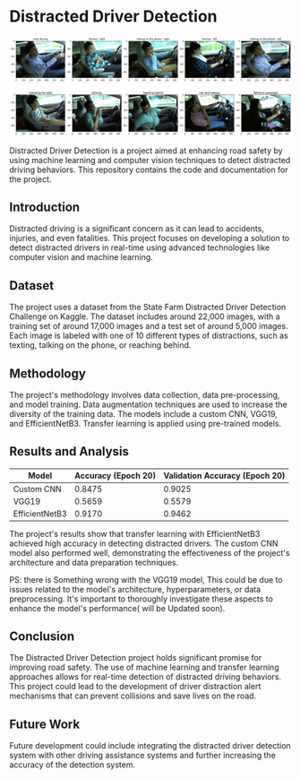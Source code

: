 # Distracted Driver Detection

![Image Dataset](imgs/output.png)

Distracted Driver Detection is a project aimed at enhancing road safety by using machine learning and computer vision techniques to detect distracted driving behaviors. This repository contains the code and documentation for the project.

## Introduction

Distracted driving is a significant concern as it can lead to accidents, injuries, and even fatalities. This project focuses on developing a solution to detect distracted drivers in real-time using advanced technologies like computer vision and machine learning.

## Dataset

The project uses a dataset from the State Farm Distracted Driver Detection Challenge on Kaggle. The dataset includes around 22,000 images, with a training set of around 17,000 images and a test set of around 5,000 images. Each image is labeled with one of 10 different types of distractions, such as texting, talking on the phone, or reaching behind.

## Methodology

The project's methodology involves data collection, data pre-processing, and model training. Data augmentation techniques are used to increase the diversity of the training data. The models include a custom CNN, VGG19, and EfficientNetB3. Transfer learning is applied using pre-trained models.

## Results and Analysis

| Model             | Accuracy (Epoch 20) | Validation Accuracy (Epoch 20) |
| ----------------- | ------------------- | ------------------------------- |
| Custom CNN        | 0.8475              | 0.9025                          |
| VGG19             | 0.5659              | 0.5579                          |
| EfficientNetB3    | 0.9170              | 0.9462                          |

The project's results show that transfer learning with EfficientNetB3 achieved high accuracy in detecting distracted drivers. The custom CNN model also performed well, demonstrating the effectiveness of the project's architecture and data preparation techniques.

PS: there is Something wrong with the VGG19 model, This could be due to issues related to the model's architecture, hyperparameters, or data preprocessing. It's important to thoroughly investigate these aspects to enhance the model's performance( will be Updated soon).

## Conclusion

The Distracted Driver Detection project holds significant promise for improving road safety. The use of machine learning and transfer learning approaches allows for real-time detection of distracted driving behaviors. This project could lead to the development of driver distraction alert mechanisms that can prevent collisions and save lives on the road.

## Future Work

Future development could include integrating the distracted driver detection system with other driving assistance systems and further increasing the accuracy of the detection system.


